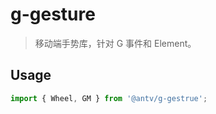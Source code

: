 # g-gesture

> 移动端手势库，针对 G 事件和 Element。

## Usage

```js
import { Wheel, GM } from '@antv/g-gestrue';
```
